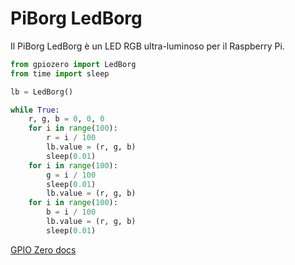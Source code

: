 <!--
---
name: LEDBorg
class: board
type: Tutti
formfactor: Altro
manufacturer: PiBorg
description: Un singolo LED RBG per il tuo Raspberry Pi
url: https://www.piborg.org/ledborg-new/install
buy: https://www.piborg.org/ledborg
image: 'piborg-led-borg.png'
pincount: 26
eeprom: no
pin:
  '11':
    name: LED rosso
    direction: output
    active: high
    description: PiBorg LED rosso
  '13':
    name: LED verde
    direction: input
    active: high
    description: PiBorg LED verde
  '15':
    name: LED blu
    direction: output
    active: high
    description: PiBorg LED blu
-->
# PiBorg LedBorg

Il PiBorg LedBorg è un LED RGB ultra-luminoso per il Raspberry Pi.

```python
from gpiozero import LedBorg
from time import sleep

lb = LedBorg()

while True:
    r, g, b = 0, 0, 0
    for i in range(100):
        r = i / 100
        lb.value = (r, g, b)
        sleep(0.01)
    for i in range(100):
        g = i / 100
        sleep(0.01)
        lb.value = (r, g, b)
    for i in range(100):
        b = i / 100
        lb.value = (r, g, b)
        sleep(0.01)
```

[GPIO Zero docs](http://gpiozero.readthedocs.io/en/v1.3.1/api_boards.html#ledborg)
